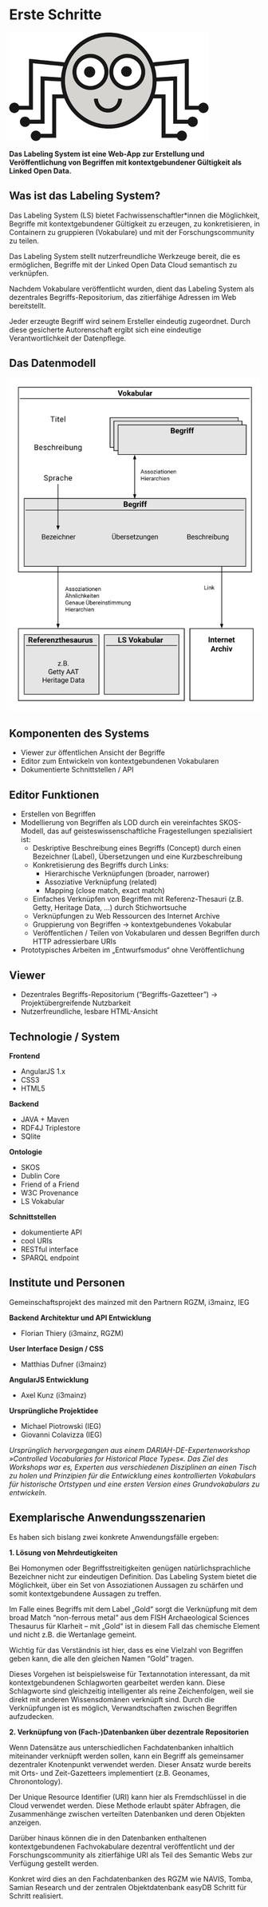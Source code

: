 # Erste Schritte

![lucy]( _images/lucy.png)

**Das Labeling System ist eine Web-App zur Erstellung und Veröffentlichung von Begriffen mit kontextgebundener Gültigkeit als Linked Open Data.**

## Was ist das Labeling System?

Das Labeling System (LS) bietet Fachwissenschaftler*innen die Möglichkeit, Begriffe mit kontextgebundener Gültigkeit zu erzeugen, zu konkretisieren, in Containern zu gruppieren (Vokabulare) und mit der Forschungscommunity zu teilen.

Das Labeling System stellt nutzerfreundliche Werkzeuge bereit, die es ermöglichen, Begriffe mit der Linked Open Data Cloud semantisch zu verknüpfen.

Nachdem Vokabulare veröffentlicht wurden, dient das Labeling System als dezentrales Begriffs-Repositorium, das zitierfähige Adressen im Web bereitstellt.

Jeder erzeugte Begriff wird seinem Ersteller eindeutig zugeordnet. Durch diese gesicherte Autorenschaft ergibt sich eine eindeutige Verantwortlichkeit der Datenpflege.

## Das Datenmodell

![datenmodell]( _images/datenmodell.png)

## Komponenten des Systems

* Viewer zur öffentlichen Ansicht der Begriffe
* Editor zum Entwickeln von kontextgebundenen Vokabularen
* Dokumentierte Schnittstellen / API

## Editor Funktionen

* Erstellen von Begriffen
* Modellierung von Begriffen als LOD durch ein vereinfachtes SKOS-Modell, das auf geisteswissenschaftliche Fragestellungen spezialisiert ist:
  * Deskriptive Beschreibung eines Begriffs (Concept) durch einen Bezeichner (Label), Übersetzungen und eine Kurzbeschreibung
  * Konkretisierung des Begriffs durch Links:
    * Hierarchische Verknüpfungen (broader, narrower)
    * Assoziative Verknüpfung (related)
    * Mapping (close match, exact match)
  * Einfaches Verknüpfen von Begriffen mit Referenz-Thesauri (z.B. Getty, Heritage Data, …) durch Stichwortsuche
  * Verknüpfungen zu Web Ressourcen des Internet Archive
  * Gruppierung von Begriffen → kontextgebundenes Vokabular
  * Veröffentlichen / Teilen von Vokabularen und dessen Begriffen durch HTTP adressierbare URIs
* Prototypisches Arbeiten im „Entwurfsmodus“ ohne Veröffentlichung

## Viewer

* Dezentrales Begriffs-Repositorium (“Begriffs-Gazetteer”) → Projektübergreifende Nutzbarkeit
* Nutzerfreundliche, lesbare HTML-Ansicht

## Technologie / System

**Frontend**
* AngularJS 1.x
* CSS3
* HTML5

**Backend**
* JAVA + Maven
* RDF4J Triplestore
* SQlite

**Ontologie**
* SKOS
* Dublin Core
* Friend of a Friend
* W3C Provenance
* LS Vokabular

**Schnittstellen**
* dokumentierte API
* cool URIs
* RESTful interface
* SPARQL endpoint

## Institute und Personen

Gemeinschaftsprojekt des mainzed mit den Partnern RGZM, i3mainz, IEG

**Backend Architektur und API Entwicklung**
* Florian Thiery (i3mainz, RGZM)

**User Interface Design / CSS**
* Matthias Dufner (i3mainz)

**AngularJS Entwicklung**
* Axel Kunz (i3mainz)

**Ursprüngliche Projektidee**
* Michael Piotrowski (IEG)
* Giovanni Colavizza (IEG)

*Ursprünglich hervorgegangen aus einem DARIAH-DE-Expertenworkshop »Controlled Vocabularies for Historical Place Types«. Das Ziel des Workshops war es, Experten aus verschiedenen Disziplinen an einen Tisch zu holen und Prinzipien für die Entwicklung eines kontrollierten Vokabulars für historische Ortstypen und eine ersten Version eines Grundvokabulars zu entwickeln.*

## Exemplarische Anwendungsszenarien

Es haben sich bislang zwei konkrete Anwendungsfälle ergeben:

**1. Lösung von Mehrdeutigkeiten**

Bei Homonymen oder Begriffsstreitigkeiten genügen natürlichsprachliche Bezeichner nicht zur eindeutigen Definition. Das Labeling System bietet die Möglichkeit, über ein Set von Assoziationen Aussagen zu schärfen und somit kontextgebundene Aussagen zu treffen.

Im Falle eines Begriffs mit dem Label „Gold“ sorgt die Verknüpfung mit dem broad Match “non-ferrous metal” aus dem FISH Archaeological Sciences Thesaurus für Klarheit – mit „Gold“ ist in diesem Fall das chemische Element und nicht z.B. die Wertanlage gemeint.

Wichtig für das Verständnis ist hier, dass es eine Vielzahl von Begriffen geben kann, die alle den gleichen Namen “Gold” tragen.

Dieses Vorgehen ist beispielsweise für Textannotation interessant, da mit kontextgebundenen Schlagworten gearbeitet werden kann. Diese Schlagworte sind gleichzeitig intelligenter als reine Zeichenfolgen, weil sie direkt mit anderen Wissensdomänen verknüpft sind. Durch die Verknüpfungen ist es möglich, Verwandtschaften zwischen Begriffen aufzudecken.

**2. Verknüpfung von (Fach-)Datenbanken über dezentrale Repositorien**

Wenn Datensätze aus unterschiedlichen Fachdatenbanken inhaltlich miteinander verknüpft werden sollen, kann ein Begriff als gemeinsamer dezentraler Knotenpunkt verwendet werden. Dieser Ansatz wurde bereits mit Orts- und Zeit-Gazetteers implementiert (z.B. Geonames, Chronontology).

Der Unique Resource Identifier (URI) kann hier als Fremdschlüssel in die Cloud verwendet werden. Diese Methode erlaubt später Abfragen, die Zusammenhänge zwischen verteilten Datenbanken und deren Objekten anzeigen.

Darüber hinaus können die in den Datenbanken enthaltenen kontextgebundenen Fachvokabulare dezentral veröffentlicht und der Forschungscommunity als zitierfähige URI als Teil des Semantic Webs zur Verfügung gestellt werden.

Konkret wird dies an den Fachdatenbanken des RGZM wie NAVIS, Tomba, Samian Research und der zentralen Objektdatenbank easyDB Schritt für Schritt realisiert.

